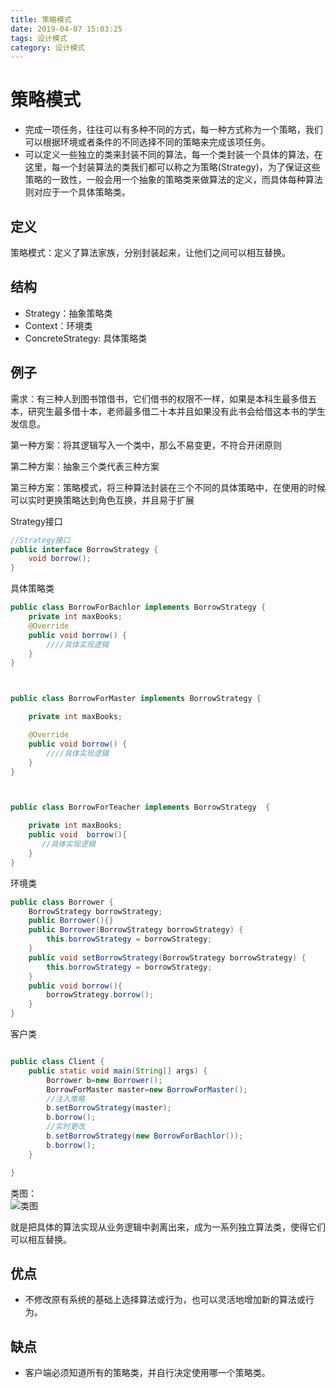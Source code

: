 ```yaml
---
title: 策略模式
date: 2019-04-07 15:03:25
tags: 设计模式
category: 设计模式
---
```


# 策略模式

- 完成一项任务，往往可以有多种不同的方式，每一种方式称为一个策略，我们可以根据环境或者条件的不同选择不同的策略来完成该项任务。
- 可以定义一些独立的类来封装不同的算法，每一个类封装一个具体的算法，在这里，每一个封装算法的类我们都可以称之为策略(Strategy)，为了保证这些策略的一致性，一般会用一个抽象的策略类来做算法的定义，而具体每种算法则对应于一个具体策略类。

## 定义
策略模式：定义了算法家族，分别封装起来，让他们之间可以相互替换。

## 结构
- Strategy：抽象策略类
- Context：环境类
- ConcreteStrategy: 具体策略类
<!--more-->
## 例子

需求：有三种人到图书馆借书，它们借书的权限不一样，如果是本科生最多借五本，研究生最多借十本，老师最多借二十本并且如果没有此书会给借这本书的学生发信息。

第一种方案：将其逻辑写入一个类中，那么不易变更，不符合开闭原则

第二种方案：抽象三个类代表三种方案

第三种方案：策略模式，将三种算法封装在三个不同的具体策略中，在使用的时候可以实时更换策略达到角色互换，并且易于扩展

Strategy接口
~~~java
//Strategy接口
public interface BorrowStrategy {
    void borrow();
}
~~~

具体策略类
~~~java
public class BorrowForBachlor implements BorrowStrategy {
    private int maxBooks;
    @Override
    public void borrow() {
        ////具体实现逻辑
    }
}



public class BorrowForMaster implements BorrowStrategy {

    private int maxBooks;

    @Override
    public void borrow() {
        ////具体实现逻辑
    }
}



public class BorrowForTeacher implements BorrowStrategy  {

    private int maxBooks;
    public void  borrow(){
       //具体实现逻辑
    }
}
~~~


环境类
~~~java
public class Borrower {
    BorrowStrategy borrowStrategy;
    public Borrower(){}
    public Borrower(BorrowStrategy borrowStrategy) {
        this.borrowStrategy = borrowStrategy;
    }
    public void setBorrowStrategy(BorrowStrategy borrowStrategy) {
        this.borrowStrategy = borrowStrategy;
    }
    public void borrow(){
        borrowStrategy.borrow();
    }
}
~~~

客户类
~~~java

public class Client {
    public static void main(String[] args) {
        Borrower b=new Borrower();
        BorrowForMaster master=new BorrowForMaster();
        //注入策略
        b.setBorrowStrategy(master);
        b.borrow();
        //实时更改
        b.setBorrowStrategy(new BorrowForBachlor());
        b.borrow();
    }

}
~~~

类图：   
![类图](/策略模式/Borrower.png)


就是把具体的算法实现从业务逻辑中剥离出来，成为一系列独立算法类，使得它们可以相互替换。


## 优点
- 不修改原有系统的基础上选择算法或行为，也可以灵活地增加新的算法或行为。

## 缺点
- 客户端必须知道所有的策略类，并自行决定使用哪一个策略类。
